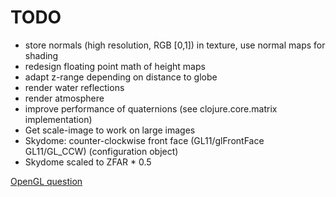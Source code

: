 # TODO

* store normals (high resolution, RGB [0,1]) in texture, use normal maps for shading
* redesign floating point math of height maps
* adapt z-range depending on distance to globe
* render water reflections
* render atmosphere
* improve performance of quaternions (see clojure.core.matrix implementation)
* Get scale-image to work on large images
* Skydome: counter-clockwise front face (GL11/glFrontFace GL11/GL\_CCW) (configuration object)
* Skydome scaled to ZFAR * 0.5

[OpenGL question](https://gamedev.stackexchange.com/questions/192358/opengl-height-map-accuracy-for-planetary-rendering)
